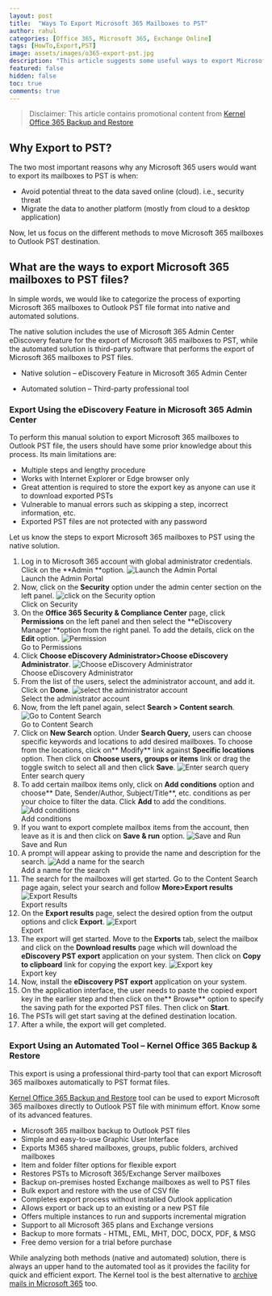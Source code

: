 ```yaml
---
layout: post
title:  "Ways To Export Microsoft 365 Mailboxes to PST"
author: rahul
categories: [Office 365, Microsoft 365, Exchange Online]
tags: [HowTo,Export,PST]
image: assets/images/o365-export-pst.jpg
description: "This article suggests some useful ways to export Microsoft 365 mailboxes to PST in detail and discusses its advantage and limitations/."
featured: false
hidden: false
toc: true
comments: true
---
```


> Disclaimer: This article contains promotional content from [Kernel Office 365 Backup and Restore](https://www.nucleustechnologies.com/office-365-backup/)

## Why Export to PST?

The two most important reasons why any Microsoft 365 users would want to export its mailboxes to PST is when:

*   Avoid potential threat to the data saved online (cloud). i.e., security threat
*   Migrate the data to another platform (mostly from cloud to a desktop application)

Now, let us focus on the different methods to move Microsoft 365 mailboxes to Outlook PST destination.

## What are the ways to export Microsoft 365 mailboxes to PST files?

In simple words, we would like to categorize the process of exporting Microsoft 365 mailboxes to Outlook PST file format into native and automated solutions.

The native solution includes the use of Microsoft 365 Admin Center eDiscovery feature for the export of Microsoft 365 mailboxes to PST, while the automated solution is third-party software that performs the export of Microsoft 365 mailboxes to PST files.

*   Native solution – eDiscovery Feature in Microsoft 365 Admin Center

*   Automated solution – Third-party professional tool

### Export Using the eDiscovery Feature in Microsoft 365 Admin Center

To perform this manual solution to export Microsoft 365 mailboxes to Outlook PST file,  the users should have some prior knowledge about this process. Its main limitations are:

*   Multiple steps and lengthy procedure
*   Works with Internet Explorer or Edge browser only
*   Great attention is required to store the export key as anyone can use it to download exported PSTs
*   Vulnerable to manual errors such as skipping a step, incorrect information, etc.
*   Exported PST files are not protected with any password

Let us know the steps to export Microsoft 365 mailboxes to PST using the native solution.

1. Log in to Microsoft 365 account with global administrator credentials. Click on the **Admin **option.
![Launch the Admin Portal](/assets/images/ways-to-export-office-mailboxes-to-pst-1.png)<br>Launch the Admin Portal
2. Now, click on the **Security** option under the admin center section on the left panel.
![click on the **Security** option](/assets/images/ways-to-export-office-mailboxes-to-pst-2.png)<br>Click on Security
3. On the **Office 365 Security & Compliance Center** page, click **Permissions** on the left panel and then select the **eDiscovery Manager **option from the right panel. To add the details, click on the **Edit** option.
![Permission](/assets/images/ways-to-export-office-mailboxes-to-pst-3.png)<br>Go to Permissions
4. Click **Choose eDiscovery Administrator>Choose eDiscovery Administrator**.
![Choose eDiscovery Administrator](/assets/images/ways-to-export-office-mailboxes-to-pst-4.png)<br>Choose eDiscovery Administrator
5. From the list of the users, select the administrator account, and add it. Click on **Done**.
![select the administrator account](/assets/images/ways-to-export-office-mailboxes-to-pst-5.png)<br>Select the administrator account
6. Now, from the left panel again, select **Search > Content search**.
![Go to Content Search](/assets/images/ways-to-export-office-mailboxes-to-pst-6.png)<br>Go to Content Search
7. Click on **New Search** option. Under **Search Query,** users can choose specific keywords and locations to add desired mailboxes. To choose from the locations, click on** Modify** link against **Specific locations** option. Then click on **Choose users, groups or items** link or drag the toggle switch to select all and then click **Save**.
![Enter search query](/assets/images/ways-to-export-office-mailboxes-to-pst-7.png)<br>Enter search query
8. To add certain mailbox items only, click on **Add conditions** option and choose** Date, Sender/Author, Subject/Title**, etc. conditions as per your choice to filter the data. Click **Add** to add the conditions.
![Add conditions](/assets/images/ways-to-export-office-mailboxes-to-pst-8.png)<br>Add conditions
9. If you want to export complete mailbox items from the account, then leave as it is and then click on **Save & run** option.
![Save and Run](/assets/images/ways-to-export-office-mailboxes-to-pst-9.png)<br>Save and Run
10. A prompt will appear asking to provide the name and description for the search.
![Add a name for the search](/assets/images/ways-to-export-office-mailboxes-to-pst-10.png)<br>Add a name for the search
11. The search for the mailboxes will get started.  Go to the Content Search page again, select your search and follow **More>Export results**
![Export Results](/assets/images/ways-to-export-office-mailboxes-to-pst-11.png)<br>Export results
12. On the **Export results** page, select the desired option from the output options and click **Export**.
![Export](/assets/images/ways-to-export-office-mailboxes-to-pst-12.png)<br>Export
13. The export will get started. Move to the **Exports** tab, select the mailbox and click on the **Download results** page which will download the **eDiscovery PST export** application on your system. Then click on **Copy to clipboard** link for copying the export key.
![Export key](/assets/images/ways-to-export-office-mailboxes-to-pst-13.png)<br>Export key
14. Now, install the **eDiscovery PST export** application on your system.
15. On the application interface, the user needs to paste the copied export key in the earlier step and then click on the** Browse** option to specify the saving path for the exported PST files. Then click on **Start**.
16. The PSTs will get start saving at the defined destination location.
17. After a while, the export will get completed.

### Export Using an Automated Tool – Kernel Office 365 Backup & Restore

This export is using a professional third-party tool that can export Microsoft 365 mailboxes automatically to PST format files.

[Kernel Office 365 Backup and Restore](https://www.nucleustechnologies.com/office-365-backup/) tool can be used to export Microsoft 365 mailboxes directly to Outlook PST file with minimum effort. Know some of its advanced features.

*   Microsoft 365 mailbox backup to Outlook PST files
*   Simple and easy-to-use Graphic User Interface
*   Exports M365 shared mailboxes, groups, public folders, archived mailboxes
*   Item and folder filter options for flexible export
*   Restores PSTs to Microsoft 365/Exchange Server mailboxes
*   Backup on-premises hosted Exchange mailboxes as well to PST files
*   Bulk export and restore with the use of CSV file
*   Completes export process without installed Outlook application
*   Allows export or back up to an existing or a new PST file
*   Offers multiple instances to run and supports incremental migration
*   Support to all Microsoft 365 plans and Exchange versions
*   Backup to more formats - HTML, EML, MHT, DOC, DOCX, PDF, & MSG
*   Free demo version for a trial before purchase

While analyzing both methods (native and automated) solution, there is always an upper hand to the automated tool as it provides the facility for quick and efficient export. The Kernel tool is the best alternative to [archive mails in Microsoft 365](https://www.nucleustechnologies.com/blog/archive-mails-in-office-365/) too.
